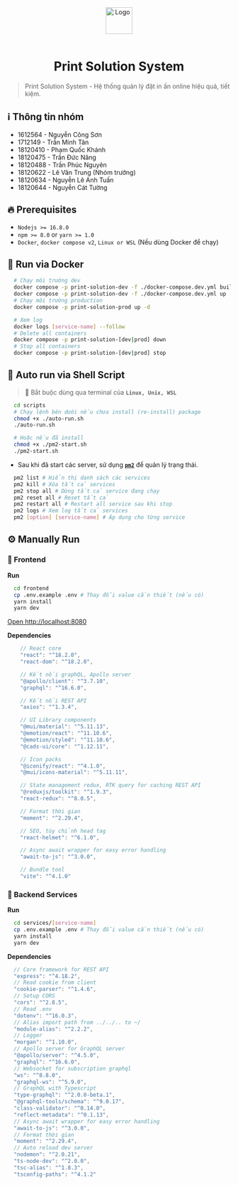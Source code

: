 <div  align="center">
  <img src="https://res.cloudinary.com/dynonary/image/upload/v1678890436/print-solution/logo.png" width="60px" alt="Logo" />
</div>

<br />
<h1 align="center">Print Solution System</h1>

> Print Solution System - Hệ thống quản lý đặt in ấn online hiệu quả, tiết kiệm.

## ℹ️ Thông tin nhóm

- 1612564 - Nguyễn Công Sơn
- 1712149 - Trần Minh Tân
- 18120410 - Phạm Quốc Khánh
- 18120475 - Trần Đức Năng
- 18120488 - Trần Phúc Nguyên
- 18120622 - Lê Văn Trung (Nhóm trưởng)
- 18120634 - Nguyễn Lê Anh Tuấn
- 18120644 - Nguyễn Cát Tường

## 🔥 Prerequisites

- `Nodejs >= 16.8.0`
- `npm >= 8.0` or `yarn >= 1.0`
- `Docker`, `docker compose v2`, `Linux or WSL` (Nếu dùng Docker để chạy)

## 🚀 Run via Docker

```sh
  # Chạy môi trường dev
  docker compose -p print-solution-dev -f ./docker-compose.dev.yml build --no-cache
  docker compose -p print-solution-dev -f ./docker-compose.dev.yml up -d
  # Chạy môi trường production
  docker compose -p print-solution-prod up -d
```

```sh
  # Xem log
  docker logs [service-name] --follow
  # Delete all containers
  docker compose -p print-solution-[dev|prod] down
  # Stop all containers
  docker compose -p print-solution-[dev|prod] stop
```

## 📃 Auto run via Shell Script

> 🐧 Bắt buộc dùng qua terminal của **`Linux, Unix, WSL`**

```sh
  cd scripts
  # Chạy lệnh bên dưới nếu chưa install (re-install) package
  chmod +x ./auto-run.sh
  ./auto-run.sh

  # Hoặc nếu đã install
  chmod +x ./pm2-start.sh
  ./pm2-start.sh
```

- Sau khi đã start các server, sử dụng **[`pm2`](https://pm2.keymetrics.io/docs/usage/quick-start/)** để quản lý trạng thái.

```sh
  pm2 list # Hiển thị danh sách các services
  pm2 kill # Xóa tất cả services
  pm2 stop all # Dừng tất cả service đang chạy
  pm2 reset all # Reset tất cả
  pm2 restart all # Restart all service sau khi stop
  pm2 logs # Xem log tất cả services
  pm2 [option] [service-name] # Áp dụng cho từng service
```

## ⚙️ Manually Run

### 💫 Frontend

**Run**

```sh
  cd frontend
  cp .env.example .env # Thay đỗi value cần thiết (nếu có)
  yarn install
  yarn dev
```

[Open http://localhost:8080](http://localhost:8000)

**Dependencies**

```js
    // React core
    "react": "^18.2.0",
    "react-dom": "^18.2.0",

    // Kết nối graphQL, Apollo server
    "@apollo/client": "^3.7.10",
    "graphql": "^16.6.0",

    // Kết nối REST API
    "axios": "^1.3.4",

    // UI Library components
    "@mui/material": "^5.11.13",
    "@emotion/react": "^11.10.6",
    "@emotion/styled": "^11.10.6",
    "@cads-ui/core": "^1.12.11",

    // Icon packs
    "@iconify/react": "^4.1.0",
    "@mui/icons-material": "^5.11.11",

    // State management redux, RTK query for caching REST API
    "@reduxjs/toolkit": "^1.9.3",
    "react-redux": "^8.0.5",

    // Format thời gian
    "moment": "^2.29.4",

    // SEO, tùy chỉnh head tag
    "react-helmet": "^6.1.0",

    // Async await wrapper for easy error handling
    "await-to-js": "^3.0.0",

    // Bundle tool
    "vite": "^4.1.0"
```

### 🔐 Backend Services

**Run**

```sh
  cd services/[service-name]
  cp .env.example .env # Thay đỗi value cần thiết (nếu có)
  yarn install
  yarn dev
```

**Dependencies**

```js
  // Core framework for REST API
  "express": "^4.18.2",
  // Read cookie from client
  "cookie-parser": "^1.4.6",
  // Setup CORS
  "cors": "^2.8.5",
  // Read .env
  "dotenv": "^16.0.3",
  // Alias import path from ../../.. to ~/
  "module-alias": "^2.2.2",
  // Logger
  "morgan": "^1.10.0",
  // Apollo server for GraphQL server
  "@apollo/server": "^4.5.0",
  "graphql": "^16.6.0",
  // Websocket for subscription graphql
  "ws": "^8.8.0",
  "graphql-ws": "^5.9.0",
  // GraphQL with Typescript
  "type-graphql": "^2.0.0-beta.1",
  "@graphql-tools/schema": "^9.0.17",
  "class-validator": "^0.14.0",
  "reflect-metadata": "^0.1.13",
  // Async await wrapper for easy error handling
  "await-to-js": "^3.0.0",
  // Format thời gian
  "moment": "^2.29.4",
  // Auto reload dev server
  "nodemon": "^2.0.21",
  "ts-node-dev": "^2.0.0",
  "tsc-alias": "^1.8.3",
  "tsconfig-paths": "^4.1.2"
```

